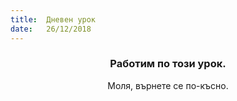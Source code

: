 ```yaml
---
title:  Дневен урок
date:   26/12/2018
---
```


### <center>Работим по този урок.</center>
<center>Моля, върнете се по-късно.</center>